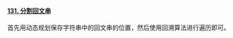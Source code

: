 #### [131. 分割回文串](https://leetcode-cn.com/problems/palindrome-partitioning/)

首先用动态规划保存字符串中的回文串的位置，然后使用回溯算法进行遍历即可。


